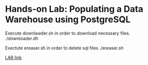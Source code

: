 # Hands-on Lab: Populating a Data Warehouse using PostgreSQL

Execute downlawder.sh in order to download necessary files.
./downloader.dh

Exectute ereaser.sh in order to delete sql files
./ereaser.sh

[LAB link](https://author-ide.skills.network/render?token=eyJhbGciOiJIUzI1NiIsInR5cCI6IkpXVCJ9.eyJtZF9pbnN0cnVjdGlvbnNfdXJsIjoiaHR0cHM6Ly9jZi1jb3Vyc2VzLWRhdGEuczMudXMuY2xvdWQtb2JqZWN0LXN0b3JhZ2UuYXBwZG9tYWluLmNsb3VkL0lCTS1EQjAyNjBFTi1Ta2lsbHNOZXR3b3JrL2xhYnMvQklXb3JrYXJvdW5kRmlsZXMvd2VlazIvUG9wdWxhdGluZ19kYXRhd2FyZWhvdXNlX3dpdGhfcG9zdGdyZXMubWQiLCJ0b29sX3R5cGUiOiJ0aGVpYSIsImFkbWluIjpmYWxzZSwiaWF0IjoxNjY4NTg1MTY5fQ.S15tPm9DFexhJp-3xiQsG8MHOAsJkVmaOTjhIwgdmbE)
